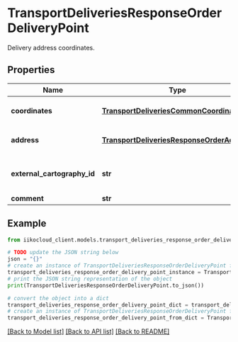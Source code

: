 # TransportDeliveriesResponseOrderDeliveryPoint

Delivery address coordinates.

## Properties

Name | Type | Description | Notes
------------ | ------------- | ------------- | -------------
**coordinates** | [**TransportDeliveriesCommonCoordinates**](TransportDeliveriesCommonCoordinates.md) | Delivery address coordinates. | [optional] 
**address** | [**TransportDeliveriesResponseOrderAddress**](TransportDeliveriesResponseOrderAddress.md) | Delivery address details. | [optional] 
**external_cartography_id** | **str** | Address ID in external mapping system. | [optional] 
**comment** | **str** | Comment. | [optional] 

## Example

```python
from iikocloud_client.models.transport_deliveries_response_order_delivery_point import TransportDeliveriesResponseOrderDeliveryPoint

# TODO update the JSON string below
json = "{}"
# create an instance of TransportDeliveriesResponseOrderDeliveryPoint from a JSON string
transport_deliveries_response_order_delivery_point_instance = TransportDeliveriesResponseOrderDeliveryPoint.from_json(json)
# print the JSON string representation of the object
print(TransportDeliveriesResponseOrderDeliveryPoint.to_json())

# convert the object into a dict
transport_deliveries_response_order_delivery_point_dict = transport_deliveries_response_order_delivery_point_instance.to_dict()
# create an instance of TransportDeliveriesResponseOrderDeliveryPoint from a dict
transport_deliveries_response_order_delivery_point_from_dict = TransportDeliveriesResponseOrderDeliveryPoint.from_dict(transport_deliveries_response_order_delivery_point_dict)
```
[[Back to Model list]](../README.md#documentation-for-models) [[Back to API list]](../README.md#documentation-for-api-endpoints) [[Back to README]](../README.md)


